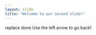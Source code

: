```yaml
---
layout: slide
title: "Welcome to our second slide!"
---
```

replace done
Use the left arrow to go back!
